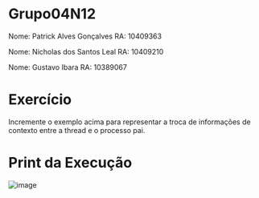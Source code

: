 # Grupo04N12

Nome: Patrick Alves Gonçalves          RA: 10409363

Nome: Nicholas dos Santos Leal         RA: 10409210

Nome: Gustavo Ibara                    RA: 10389067


# Exercício

Incremente o exemplo acima para representar a troca de informações de contexto entre a thread e o processo pai.


# Print da Execução

![image](https://github.com/patrickalvesz/lab03a_threads/assets/127363163/4d35da63-b475-4863-8cce-6ad77b921d8b)

